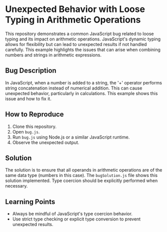 # Unexpected Behavior with Loose Typing in Arithmetic Operations

This repository demonstrates a common JavaScript bug related to loose typing and its impact on arithmetic operations.  JavaScript's dynamic typing allows for flexibility but can lead to unexpected results if not handled carefully.  This example highlights the issues that can arise when combining numbers and strings in arithmetic expressions.

## Bug Description

In JavaScript, when a number is added to a string, the '+' operator performs string concatenation instead of numerical addition. This can cause unexpected behavior, particularly in calculations. This example shows this issue and how to fix it.

## How to Reproduce

1. Clone this repository.
2. Open `bug.js`.
3. Run `bug.js` using Node.js or a similar JavaScript runtime.
4. Observe the unexpected output.

## Solution

The solution is to ensure that all operands in arithmetic operations are of the same data type (numbers in this case). The `bugSolution.js` file shows this solution implemented.  Type coercion should be explicitly performed when necessary.

## Learning Points

- Always be mindful of JavaScript's type coercion behavior.
- Use strict type checking or explicit type conversion to prevent unexpected results.